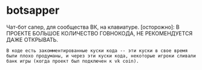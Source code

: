 # botsapper
Чат-бот сапер, для сообщества ВК, на клавиатуре. [осторожно]: В ПРОЕКТЕ БОЛЬШОЕ КОЛИЧЕСТВО ГОВНОКОДА, НЕ РЕКОМЕНДУЕТСЯ ДАЖЕ ОТКРЫВАТЬ.

``` В коде есть закомментированные куски кода -- эти куски в свое время были плохо продуманы, и через эти куски кода, некоторые игроки сливали банк игры (когда проект был подключен к vk coin).  ```

